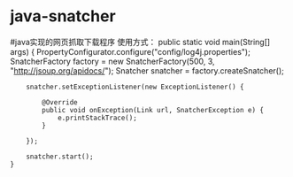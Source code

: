 # java-snatcher
#java实现的网页抓取下载程序
使用方式：
	public static void main(String[] args) {
		PropertyConfigurator.configure("config/log4j.properties");
		SnatcherFactory factory = new SnatcherFactory(500, 3,
				"http://jsoup.org/apidocs/");
		Snatcher snatcher = factory.createSnatcher();
	
		snatcher.setExceptionListener(new ExceptionListener() {

			@Override
			public void onException(Link url, SnatcherException e) {
				e.printStackTrace();
			}

		});
		
		snatcher.start();
	}
